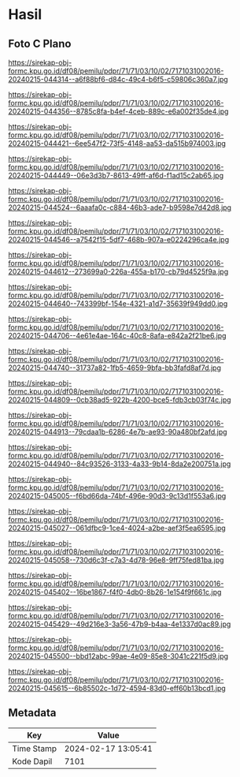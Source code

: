 # Hasil

## Foto C Plano

https://sirekap-obj-formc.kpu.go.id/df08/pemilu/pdpr/71/71/03/10/02/7171031002016-20240215-044314--a6f88bf6-d84c-49c4-b6f5-c59806c360a7.jpg

https://sirekap-obj-formc.kpu.go.id/df08/pemilu/pdpr/71/71/03/10/02/7171031002016-20240215-044356--8785c8fa-b4ef-4ceb-889c-e6a002f35de4.jpg

https://sirekap-obj-formc.kpu.go.id/df08/pemilu/pdpr/71/71/03/10/02/7171031002016-20240215-044421--6ee547f2-73f5-4148-aa53-da515b974003.jpg

https://sirekap-obj-formc.kpu.go.id/df08/pemilu/pdpr/71/71/03/10/02/7171031002016-20240215-044449--06e3d3b7-8613-49ff-af6d-f1ad15c2ab65.jpg

https://sirekap-obj-formc.kpu.go.id/df08/pemilu/pdpr/71/71/03/10/02/7171031002016-20240215-044524--6aaafa0c-c884-46b3-ade7-b9598e7d42d8.jpg

https://sirekap-obj-formc.kpu.go.id/df08/pemilu/pdpr/71/71/03/10/02/7171031002016-20240215-044546--a7542f15-5df7-468b-907a-e0224296ca4e.jpg

https://sirekap-obj-formc.kpu.go.id/df08/pemilu/pdpr/71/71/03/10/02/7171031002016-20240215-044612--273699a0-226a-455a-b170-cb79d4525f9a.jpg

https://sirekap-obj-formc.kpu.go.id/df08/pemilu/pdpr/71/71/03/10/02/7171031002016-20240215-044640--743399bf-154e-4321-a1d7-35639f949dd0.jpg

https://sirekap-obj-formc.kpu.go.id/df08/pemilu/pdpr/71/71/03/10/02/7171031002016-20240215-044706--4e61e4ae-164c-40c8-8afa-e842a2f21be6.jpg

https://sirekap-obj-formc.kpu.go.id/df08/pemilu/pdpr/71/71/03/10/02/7171031002016-20240215-044740--31737a82-1fb5-4659-9bfa-bb3fafd8af7d.jpg

https://sirekap-obj-formc.kpu.go.id/df08/pemilu/pdpr/71/71/03/10/02/7171031002016-20240215-044809--0cb38ad5-922b-4200-bce5-fdb3cb03f74c.jpg

https://sirekap-obj-formc.kpu.go.id/df08/pemilu/pdpr/71/71/03/10/02/7171031002016-20240215-044913--79cdaa1b-6286-4e7b-ae93-90a480bf2afd.jpg

https://sirekap-obj-formc.kpu.go.id/df08/pemilu/pdpr/71/71/03/10/02/7171031002016-20240215-044940--84c93526-3133-4a33-9b14-8da2e200751a.jpg

https://sirekap-obj-formc.kpu.go.id/df08/pemilu/pdpr/71/71/03/10/02/7171031002016-20240215-045005--f6bd66da-74bf-496e-90d3-9c13d1f553a6.jpg

https://sirekap-obj-formc.kpu.go.id/df08/pemilu/pdpr/71/71/03/10/02/7171031002016-20240215-045027--061dfbc9-1ce4-4024-a2be-aef3f5ea6595.jpg

https://sirekap-obj-formc.kpu.go.id/df08/pemilu/pdpr/71/71/03/10/02/7171031002016-20240215-045058--730d6c3f-c7a3-4d78-96e8-9ff75fed81ba.jpg

https://sirekap-obj-formc.kpu.go.id/df08/pemilu/pdpr/71/71/03/10/02/7171031002016-20240215-045402--16be1867-f4f0-4db0-8b26-1e154f9f661c.jpg

https://sirekap-obj-formc.kpu.go.id/df08/pemilu/pdpr/71/71/03/10/02/7171031002016-20240215-045429--49d216e3-3a56-47b9-b4aa-4e1337d0ac89.jpg

https://sirekap-obj-formc.kpu.go.id/df08/pemilu/pdpr/71/71/03/10/02/7171031002016-20240215-045500--bbd12abc-99ae-4e09-85e8-3041c221f5d9.jpg

https://sirekap-obj-formc.kpu.go.id/df08/pemilu/pdpr/71/71/03/10/02/7171031002016-20240215-045615--6b85502c-1d72-4594-83d0-eff60b13bcd1.jpg


## Metadata

| Key        | Value               |
| ---------- | ------------------- |
| Time Stamp | 2024-02-17 13:05:41 |
| Kode Dapil | 7101                |



